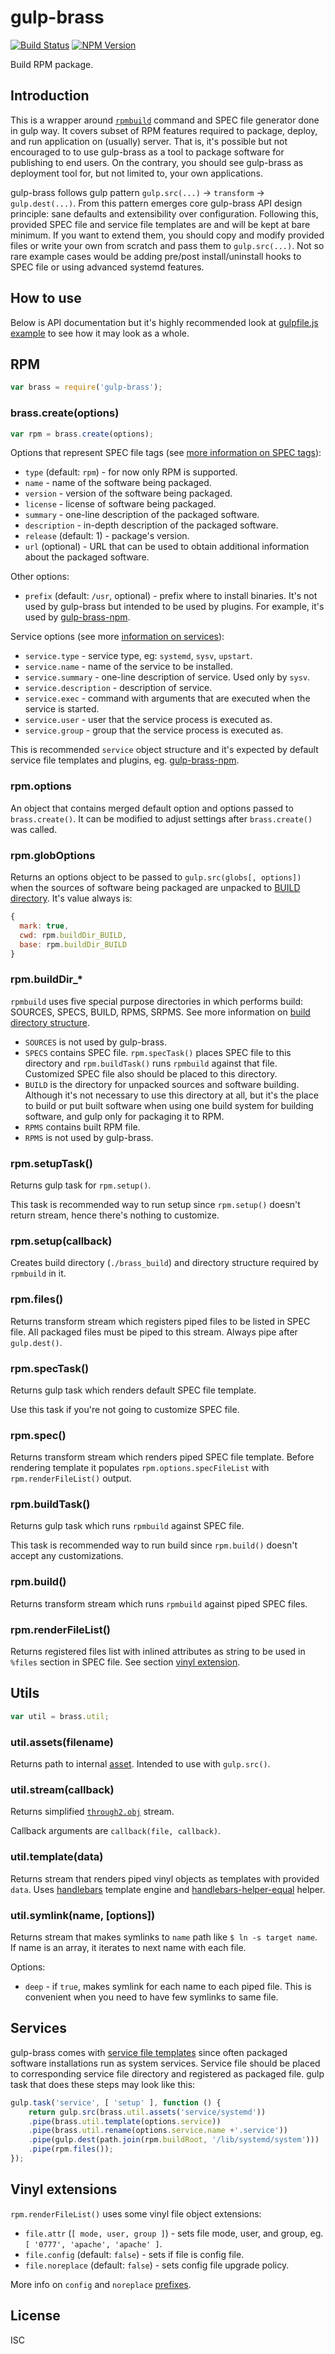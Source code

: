 # gulp-brass

[![Build Status](http://img.shields.io/travis/monai/gulp-brass/develop.svg)](https://travis-ci.org/monai/gulp-brass)
[![NPM Version](http://img.shields.io/npm/v/gulp-brass.svg)](https://www.npmjs.org/package/gulp-brass)

Build RPM package.

## Introduction

This is a wrapper around [`rpmbuild`](https://fedoraproject.org/wiki/How_to_create_an_RPM_package#The_basics_of_building_RPM_packages) command and SPEC file generator done in gulp way. It covers subset of RPM features required to package, deploy, and run application on (usually) server. That is, it's possible but not encouraged to to use gulp-brass as a tool to package software for publishing to end users. On the contrary, you should see gulp-brass as deployment tool for, but not limited to, your own applications.

gulp-brass follows gulp pattern `gulp.src(...)` -> `transform` -> `gulp.dest(...)`. From this pattern emerges core gulp-brass API design principle: sane defaults and extensibility over configuration. Following this, provided SPEC file and service file templates are and will be kept at bare minimum. If you want to extend them, you should copy and modify provided files or write your own from scratch and pass them to `gulp.src(...)`. Not so rare example cases would be adding pre/post install/uninstall hooks to SPEC file or using advanced systemd features.

## How to use

Below is API documentation but it's highly recommended look at [gulpfile.js example](/examples/theapp/gulpfile.js) to see how it may look as a whole.

## RPM

```js
var brass = require('gulp-brass');
```
### brass.create(options)

```js
var rpm = brass.create(options);
```

Options that represent SPEC file tags (see [more information on SPEC tags](http://rpm.org/max-rpm-snapshot/s1-rpm-inside-tags.html)):

- `type` (default: `rpm`) - for now only RPM is supported.
- `name` - name of the software being packaged.
- `version` - version of the software being packaged.
- `license` - license of software being packaged.
- `summary` - one-line description of the packaged software.
- `description` - in-depth description of the packaged software.
- `release` (default: 1) -  package's version.
- `url` (optional) - URL that can be used to obtain additional information about the packaged software.

Other options:

- `prefix` (default: `/usr`, optional) - prefix where to install binaries. It's not used by gulp-brass but intended to be used by plugins. For example, it's used by [gulp-brass-npm](https://github.com/monai/gulp-brass-npm/).

Service options (see more [information on services](#services)):

- `service.type` - service type, eg: `systemd`, `sysv`, `upstart`.
- `service.name` - name of the service to be installed.
- `service.summary` - one-line description of service. Used only by `sysv`.
- `service.description` - description of service.
- `service.exec` - command with arguments that are executed when the service is started.
- `service.user` - user that the service process is executed as.
- `service.group` - group that the service process is executed as.

This is recommended `service` object structure and it's expected by default service file templates and plugins, eg. [gulp-brass-npm](https://github.com/monai/gulp-brass-npm/).

### rpm.options

An object that contains merged default option and options passed to `brass.create()`. It can be modified to adjust settings after `brass.create()` was called.

### rpm.globOptions

Returns an options object to be passed to `gulp.src(globs[, options])` when the sources of software being packaged are unpacked to [BUILD directory](#rpmbuilddir). It's value always is:

```js
{
  mark: true,
  cwd: rpm.buildDir_BUILD,
  base: rpm.buildDir_BUILD
}
```

### rpm.buildDir_*

`rpmbuild` uses five special purpose directories in which performs build: SOURCES, SPECS, BUILD, RPMS, SRPMS. See more information on [build directory structure](http://rpm.org/max-rpm-snapshot/ch-rpm-build.html).

- `SOURCES` is not used by gulp-brass.
- `SPECS` contains SPEC file. `rpm.specTask()` places SPEC file to this directory and `rpm.buildTask()` runs `rpmbuild` against that file. Customized SPEC file also should be placed to this directory.
- `BUILD` is the directory for unpacked sources and software building. Although it's not necessary to use this directory at all, but it's the place to build or put built software when using one build system for building software, and gulp only for packaging it to RPM.
- `RPMS` contains built RPM file.
- `RPMS` is not used by gulp-brass.

### rpm.setupTask()

Returns gulp task for `rpm.setup()`.

This task is recommended way to run setup since `rpm.setup()` doesn't return stream, hence there's nothing to customize.

### rpm.setup(callback)

Creates build directory (`./brass_build`) and directory structure required by `rpmbuild` in it. 

### rpm.files()

Returns transform stream which registers piped files to be listed in SPEC file. All packaged files must be piped to this stream. Always pipe after `gulp.dest()`.

### rpm.specTask()

Returns gulp task which renders default SPEC file template.

Use this task if you're not going to customize SPEC file.

### rpm.spec()

Returns transform stream which renders piped SPEC file template. Before rendering template it populates `rpm.options.specFileList` with `rpm.renderFileList()` output.

### rpm.buildTask()

Returns gulp task which runs `rpmbuild` against SPEC file.

This task is recommended way to run build since `rpm.build()` doesn't accept any customizations.

### rpm.build()

Returns transform stream which runs `rpmbuild` against piped SPEC files.

### rpm.renderFileList()

Returns registered files list with inlined attributes as string to be used in `%files` section in SPEC file. See section [vinyl extension](#vinyl-extensions).

## Utils

```js
var util = brass.util;
```

### util.assets(filename)

Returns path to internal [asset](/assets). Intended to use with `gulp.src()`.

### util.stream(callback)

Returns simplified [`through2.obj`](https://github.com/rvagg/through2) stream.

Callback arguments are `callback(file, callback)`.

### util.template(data)

Returns stream that renders piped vinyl objects as templates with provided `data`.
Uses [handlebars](https://www.npmjs.com/package/handlebars) template engine and [handlebars-helper-equal](https://www.npmjs.com/package/handlebars-helper-equal) helper.

### util.symlink(name, [options])

Returns stream that makes symlinks to `name` path like `$ ln -s target name`.
If name is an array, it iterates to next name with each file.

Options:

- `deep` - if `true`, makes symlink for each name to each piped file. This is convenient when you need to have few symlinks to same file.

## Services

gulp-brass comes with [service file templates](/assets/service) since often packaged software installations run as system services. Service file should be placed to corresponding service file directory and registered as packaged file. gulp task that does these steps may look like this:

```js
gulp.task('service', [ 'setup' ], function () {
    return gulp.src(brass.util.assets('service/systemd'))
    .pipe(brass.util.template(options.service))
    .pipe(brass.util.rename(options.service.name +'.service'))
    .pipe(gulp.dest(path.join(rpm.buildRoot, '/lib/systemd/system')))
    .pipe(rpm.files());
});
```

## Vinyl extensions

`rpm.renderFileList()` uses some vinyl file object extensions:

- `file.attr` (`[ mode, user, group ]`) - sets file mode, user, and group, eg. `[ '0777', 'apache', 'apache' ]`.
- `file.config` (default: `false`) - sets if file is config file.
- `file.noreplace` (default: `false`) - sets config file upgrade policy.

More info on `config` and `noreplace` [prefixes](https://fedoraproject.org/wiki/How_to_create_an_RPM_package#.25files_prefixes).

## License

ISC

